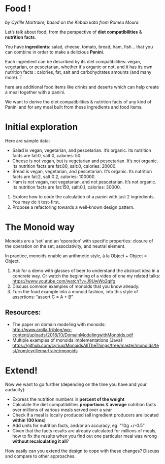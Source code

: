 # Food !

*by Cyrille Martraire, based on the Kebab kata from Romeu Moura*

Let’s talk about food, from the perspective of **diet compatibilities** & **nutrition facts**.

You have **ingredients**: salad, cheese, tomato, bread, ham, fish… that you can combine in order to make a delicious **Panini**.

Each ingredient can be described by its diet compatibilities: vegan, vegetarian, or pescetarian, whether it's organic or not, and it has its own nutrition facts : calories, fat, salt and carbohydrates amounts (and many more). T

here are additional food items like drinks and deserts which can help create a meal together with a panini.

We want to derive the diet compatibilities & nutrition facts of any kind of Panini and for any meal built from these ingredients and food items.


# Initial exploration

Here are sample data:

- Salad is vegan, vegetarian, and pescetarian. It’s organic. Its nutrition facts are fat:0, salt:0, calories: 50.
- Cheese is not vegan, but is vegetarian and pescetarian. It’s not organic. Its nutrition facts are fat:80, salt:0, calories: 20000.
- Bread is vegan, vegetarian, and pescetarian. It’s organic. Its nutrition facts are fat:2, salt:0.2, calories: 100000.
- Ham is not vegan, not vegetarian, and not pescetarian. It’s not organic. Its nutrition facts are fat:150, salt:0.1, calories: 30000.

1. Explore how to code the calculation of a panini with just 2 ingredients. You may do it test-first.
1. Propose a refactoring towards a well-known design pattern.

# The Monoid way

Monoids are a ‘set’ and an ‘operation’ with specific properties: closure of the operation on the set, associativity, and neutral element.

In practice, monoids enable an arithmetic style, à la Object + Object = Object.

1. Ask for a demo with glasses of beer to understand the abstract idea in a concrete way. Or watch the beginning of a video of one my related talks: https://www.youtube.com/watch?v=J9UwWo2qifg
1. Discuss common examples of monoids that you know already.
1. Turn the food example into a monoid fashion, into this style of assertions: “assert C = A + B”

## Resources: 

- The paper on domain modeling with monoids: http://www.arolla.fr/blog/wp-content/uploads/2018/10/DomainModelingwithMonoids.pdf
- Multiple examples of monoids implementations (Java): https://github.com/cyriux/MonoidsAllTheThings/tree/master/monoids/test/com/cyrillemartraire/monoids
 
# Extend!

Now we want to go further (depending on the time you have and your audacity):

- Express the nutrition numbers in **percent of the weight**
- Calculate the diet compatibilities **proportions** & **average** nutrition facts over millions of various meals served over a year
- Check if a meal is locally produced (all ingredient producers are located **within 100 kms**)
- Add units for nutrition facts, and/or an accuracy, eg: "10g +/-0.5"
- Given that the facts results are already calculated for millions of meals, how to fix the results when you find out one particular meal was wrong **without recalculating it all**?

How easily can you extend the design to cope with these changes? Discuss and compare to other approaches.

